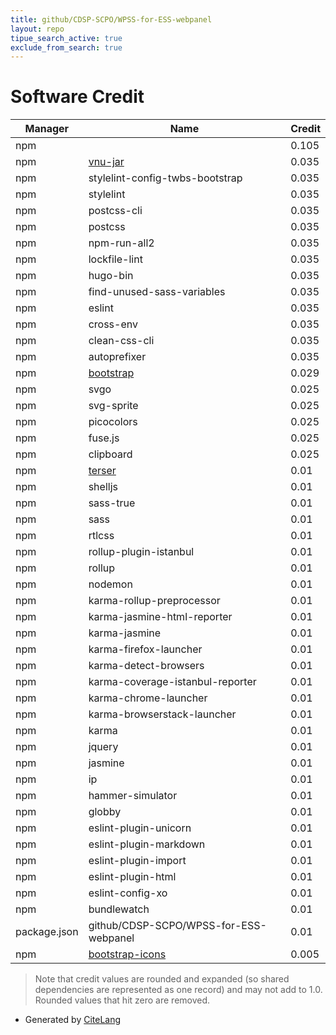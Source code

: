 ```yaml
---
title: github/CDSP-SCPO/WPSS-for-ESS-webpanel
layout: repo
tipue_search_active: true
exclude_from_search: true
---
```

# Software Credit

|Manager|Name|Credit|
|-------|----|------|
|npm||0.105|
|npm|[vnu-jar](https://github.com/validator/validator#readme)|0.035|
|npm|stylelint-config-twbs-bootstrap|0.035|
|npm|stylelint|0.035|
|npm|postcss-cli|0.035|
|npm|postcss|0.035|
|npm|npm-run-all2|0.035|
|npm|lockfile-lint|0.035|
|npm|hugo-bin|0.035|
|npm|find-unused-sass-variables|0.035|
|npm|eslint|0.035|
|npm|cross-env|0.035|
|npm|clean-css-cli|0.035|
|npm|autoprefixer|0.035|
|npm|[bootstrap](https://getbootstrap.com/)|0.029|
|npm|svgo|0.025|
|npm|svg-sprite|0.025|
|npm|picocolors|0.025|
|npm|fuse.js|0.025|
|npm|clipboard|0.025|
|npm|[terser](https://terser.org)|0.01|
|npm|shelljs|0.01|
|npm|sass-true|0.01|
|npm|sass|0.01|
|npm|rtlcss|0.01|
|npm|rollup-plugin-istanbul|0.01|
|npm|rollup|0.01|
|npm|nodemon|0.01|
|npm|karma-rollup-preprocessor|0.01|
|npm|karma-jasmine-html-reporter|0.01|
|npm|karma-jasmine|0.01|
|npm|karma-firefox-launcher|0.01|
|npm|karma-detect-browsers|0.01|
|npm|karma-coverage-istanbul-reporter|0.01|
|npm|karma-chrome-launcher|0.01|
|npm|karma-browserstack-launcher|0.01|
|npm|karma|0.01|
|npm|jquery|0.01|
|npm|jasmine|0.01|
|npm|ip|0.01|
|npm|hammer-simulator|0.01|
|npm|globby|0.01|
|npm|eslint-plugin-unicorn|0.01|
|npm|eslint-plugin-markdown|0.01|
|npm|eslint-plugin-import|0.01|
|npm|eslint-plugin-html|0.01|
|npm|eslint-config-xo|0.01|
|npm|bundlewatch|0.01|
|package.json|github/CDSP-SCPO/WPSS-for-ESS-webpanel|0.01|
|npm|[bootstrap-icons](https://icons.getbootstrap.com/)|0.005|


> Note that credit values are rounded and expanded (so shared dependencies are represented as one record) and may not add to 1.0. Rounded values that hit zero are removed.


- Generated by [CiteLang](https://github.com/vsoch/citelang)
